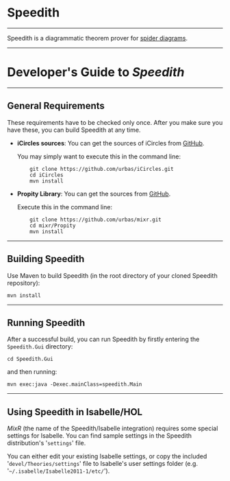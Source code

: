 # Speedith

--------------------------------------------------------------------------------

Speedith is a diagrammatic theorem prover for [spider diagrams](http://en.wikipedia.org/wiki/Spider_diagram).




--------------------------------------------------------------------------------

# Developer's Guide to _Speedith_ #

--------------------------------------------------------------------------------

## General Requirements

These requirements have to be checked only once. After you make sure you have
these, you can build Speedith at any time.

*   __iCircles sources__: You can get the sources of iCircles from
    [GitHub](https://github.com/urbas/iCircles).

    You may simply want to execute this in the command line:

            git clone https://github.com/urbas/iCircles.git
            cd iCircles
            mvn install

*   __Propity Library__: You can get the sources from
    [GitHub](https://github.com/urbas/mixr).

    Execute this in the command line:

            git clone https://github.com/urbas/mixr.git
            cd mixr/Propity
            mvn install

--------------------------------------------------------------------------------

## Building Speedith

Use Maven to build Speedith (in the root directory of your cloned Speedith repository):

    mvn install

--------------------------------------------------------------------------------

## Running Speedith

After a successful build, you can run Speedith by firstly entering the `Speedith.Gui` directory:

    cd Speedith.Gui

and then running:

    mvn exec:java -Dexec.mainClass=speedith.Main

--------------------------------------------------------------------------------

## Using Speedith in Isabelle/HOL

*MixR* (the name of the Speedith/Isabelle integration) requires some special
settings for Isabelle. You can find sample settings in the Speedith
distribution's '`settings`' file.

You can either edit your existing Isabelle settings, or copy the included
'`devel/Theories/settings`' file to Isabelle's user settings folder (e.g.
'`~/.isabelle/Isabelle2011-1/etc/`').
